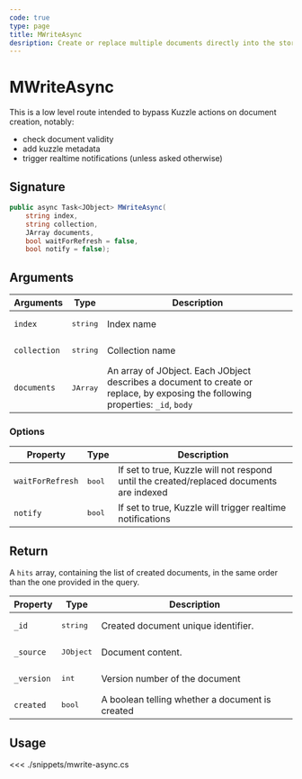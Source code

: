 ```yaml
---
code: true
type: page
title: MWriteAsync
desription: Create or replace multiple documents directly into the storage engine.
---
```


# MWriteAsync

This is a low level route intended to bypass Kuzzle actions on document creation, notably:

- check document validity
- add kuzzle metadata
- trigger realtime notifications (unless asked otherwise)

## Signature

```csharp
public async Task<JObject> MWriteAsync(
    string index,
    string collection,
    JArray documents,
    bool waitForRefresh = false,
    bool notify = false);
```

## Arguments

| Arguments    | Type              | Description                                                                                                                      |
|--------------|-------------------|----------------------------------------------------------------------------------------------------------------------------------|
| `index`      | <pre>string</pre> | Index name                                                                                                                       |
| `collection` | <pre>string</pre> | Collection name                                                                                                                  |
| `documents`  | <pre>JArray</pre> | An array of JObject. Each JObject describes a document to create or replace, by exposing the following properties: `_id`, `body` |

### Options

| Property         | Type            | Description                                                                              |
| ---------------- | --------------- | ---------------------------------------------------------------------------------------- |
| `waitForRefresh` | <pre>bool</pre> | If set to true, Kuzzle will not respond until the created/replaced documents are indexed |
| `notify`         | <pre>bool</pre> | If set to true, Kuzzle will trigger realtime notifications                               |

## Return

A `hits` array, containing the list of created documents, in the same order than the one provided in the query.

| Property   | Type               | Description                                     |
| ---------- | ------------------ | ----------------------------------------------- |
| `_id`      | <pre>string</pre>  | Created document unique identifier.             |
| `_source`  | <pre>JObject</pre> | Document content.                               |
| `_version` | <pre>int</pre>     | Version number of the document                  |
| `created`  | <pre>bool</pre>    | A boolean telling whether a document is created |

## Usage

<<< ./snippets/mwrite-async.cs

